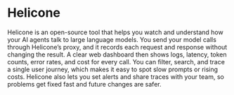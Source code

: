 # Helicone

Helicone is an open-source tool that helps you watch and understand how your AI agents talk to large language models. You send your model calls through Helicone’s proxy, and it records each request and response without changing the result. A clear web dashboard then shows logs, latency, token counts, error rates, and cost for every call. You can filter, search, and trace a single user journey, which makes it easy to spot slow prompts or rising costs. Helicone also lets you set alerts and share traces with your team, so problems get fixed fast and future changes are safer.